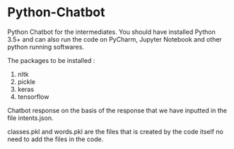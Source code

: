 # Python-Chatbot
Python Chatbot for the intermediates.
You should have installed Python 3.5+ and can also run the code on PyCharm, Jupyter Notebook and other python running softwares.

The packages to be installed :
1. nltk
2. pickle
3. keras
4. tensorflow

Chatbot response on the basis of the response that we have inputted in the file intents.json.

classes.pkl and words.pkl are the files that is created by the code itself no need to add the files in the code.
